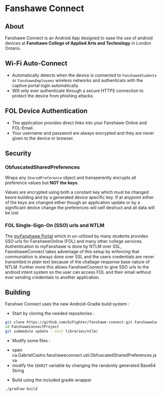 #  Fanshawe Connect

##  About

Fanshawe Connect is an Android App designed to ease the use of
android devices at **Fanshawe College of Applied Arts and Technology** 
in London Ontario.

##  Wi-Fi Auto-Connect

- Automatically detects when the device is connected to 
`FanshaweStudents` or `FanshaweEmployees` wireless networks
and authenticats with the captive portal login automatically.
- Will only ever authenticate through a secure HTTPS connection to 
protect the device from phishing attacks.

## FOL Device Authentication

- The application provides direct links
into your Fanshawe Online and FOL-Email.
- Your username and password are always encrypted and they are 
never given to the device or browser.

##  Security

### ObfuscatedSharedPreferences

  Wraps any ````SharedPreference```` object and transperently encrypts all preference values
  but **NOT the keys**.
  
  Values are encrypted using both a constant key which must be changed beore building and
  by a generated device apecific key. If at anypoint either of the keys are changed either though
  an application update or by a significant device change the preferences will self destruct and
  all data will be lost
  
### FOL Single-Sign-On (SSO) urls and NTLM

  The [myFanshawe Portal](https://portal.myfanshawe.ca) which in un-utilized by many students provides 
  SSO urls for FanshaweOnline (FOL) and many other college services. Authentication to myFanshawe is
  done by NTLM over SSL, FasnshaweConnect takes adventage of this setup by enforcing that communiation
  is always done over SSL and the users credentials are never transmited in plain text because of the
  challage-response base nature of NTLM. Further more this allows FanshweCoonect to give SSO urls to the 
  android intent system so the user can access FOL and their email without ever sending credentials
  to another application.

##  Building

Fanshwe Connect uses the new Android-Gradle build system :

- Start by cloning the needed repositories :
    
 ```sh
git clone https://github.com/GzFighter/fanshawe-connect.git FanshaweConnectProject
cd FanshaweConnectProject
git submodule update --init libraries/ntlm/
```

- Modify some files :
 
 + open ca.GabrielCastro.fanshaweconnect.util.ObfuscatedSharedPreferences.java
 + modify the `SEKRIT` variable by changing the randomly generated Base64 String

- Build using the included gradle wrapper
 ```sh
./gradlew build
```
